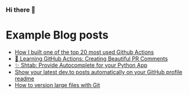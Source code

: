 ### Hi there 👋

# Example Blog posts
<!-- BLOG-POST-LIST:START -->
- [How I built one of the top 20 most used Github Actions](https://www.gautamkrishnar.com/how-i-built-one-of-the-top-20-most-used-github-actions/)
- [🤖 Learning GitHub Actions: Creating Beautiful PR Comments](https://dev.to/shcheklein/learning-github-actions-creating-beautiful-pr-comments-ibk)
- [✨ Shtab: Provide Autocomplete for your Python App](https://dev.to/shcheklein/shtab-provide-autocomplete-for-your-python-app-3npd)
- [Show your latest dev.to posts automatically on your GitHub profile readme](https://dev.to/gautamkrishnar/show-your-latest-dev-to-posts-automatically-in-your-github-profile-readme-3nk8)
- [How to version large files with Git](https://dev.to/shcheklein/how-to-version-large-files-with-git-2ij1)
<!-- BLOG-POST-LIST:END -->

<!--
**stephanstan/stephanstan** is a ✨ _special_ ✨ repository because its `README.md` (this file) appears on your GitHub profile.

Here are some ideas to get you started:

- 🔭 I’m currently working on ...
- 🌱 I’m currently learning ...
- 👯 I’m looking to collaborate on ...
- 🤔 I’m looking for help with ...
- 💬 Ask me about ...
- 📫 How to reach me: ...
- 😄 Pronouns: ...
- ⚡ Fun fact: ...
-->
